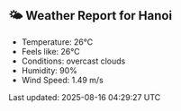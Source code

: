 <!-- WEATHER-START -->
## 🌤 Weather Report for Hanoi

- Temperature: 26°C
- Feels like: 26°C
- Conditions: overcast clouds
- Humidity: 90%
- Wind Speed: 1.49 m/s

Last updated: 2025-08-16 04:29:27 UTC
<!-- WEATHER-END -->
